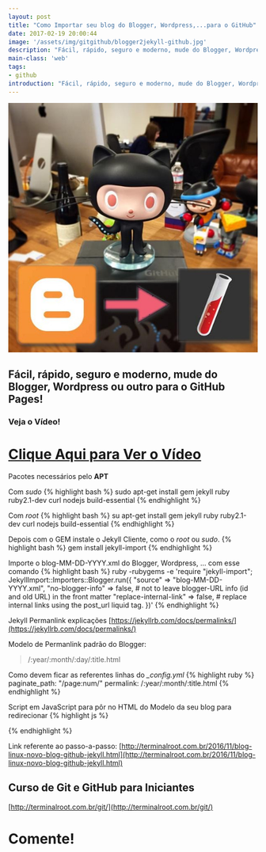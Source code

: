 ```yaml
---
layout: post
title: "Como Importar seu blog do Blogger, Wordpress,...para o GitHub"
date: 2017-02-19 20:00:44
image: '/assets/img/gitgithub/blogger2jekyll-github.jpg'
description: "Fácil, rápido, seguro e moderno, mude do Blogger, Wordpress ou outro para o GitHub Pages!"
main-class: 'web'
tags:
- github
introduction: "Fácil, rápido, seguro e moderno, mude do Blogger, Wordpress ou outro para o GitHub Pages!"
---
```


![Como Importar seu blog do Blogger para o GitHub](/assets/img/gitgithub/blogger2jekyll-github.jpg "Como Importar seu blog do Blogger para o GitHub")

## Fácil, rápido, seguro e moderno, mude do Blogger, Wordpress ou outro para o GitHub Pages!

### Veja o Vídeo!


# [Clique Aqui para Ver o Vídeo](https://www.youtube.com/watch?v=wpHWQqnlpG0)


Pacotes necessários pelo __APT__

Com *sudo*
{% highlight bash %}
sudo apt-get install gem jekyll ruby ruby2.1-dev curl nodejs build-essential
{% endhighlight %}

Com *root*
{% highlight bash %}
su
apt-get install gem jekyll ruby ruby2.1-dev curl nodejs build-essential
{% endhighlight %}

Depois com o GEM instale o Jekyll Cliente, como o *root* ou *sudo*.
{% highlight bash %}
gem install jekyll-import
{% endhighlight %}

Importe o blog-MM-DD-YYYY.xml do Blogger, Wordpress, ... com esse comando
{% highlight bash %}
ruby -rubygems -e 'require "jekyll-import";
JekyllImport::Importers::Blogger.run({
  "source"                => "blog-MM-DD-YYYY.xml",
  "no-blogger-info"       => false, # not to leave blogger-URL info (id and old URL) in the front matter
  "replace-internal-link" => false, # replace internal links using the post_url liquid tag.
})'
{% endhighlight %}

Jekyll Permanlink explicações
[https://jekyllrb.com/docs/permalinks/](https://jekyllrb.com/docs/permalinks/)

Modelo de Permanlink padrão do Blogger:
> /:year/:month/:day/:title.html

Como devem ficar as referentes linhas do *_config.yml*
{% highlight ruby %}
paginate_path: "/page:num/"
permalink: /:year/:month/:title.html
{% endhighlight %}

Script em JavaScript para pôr no HTML do Modelo da seu blog para redirecionar
{% highlight js %}

<script>
var str = window.location.href;
var str = str.replace("DOMÍNIO_DO_ANTIGO_BLOG", "NOVO_DOMÍNIO_DO_BLOG");
location.href=str;
</script>

{% endhighlight %}

Link referente ao passo-a-passo:
[http://terminalroot.com.br/2016/11/blog-linux-novo-blog-github-jekyll.html](http://terminalroot.com.br/2016/11/blog-linux-novo-blog-github-jekyll.html)

## Curso de Git e GitHub para Iniciantes
[http://terminalroot.com.br/git/](http://terminalroot.com.br/git/)

# Comente!



<script async src="https://pagead2.googlesyndication.com/pagead/js/adsbygoogle.js"></script>

<!-- Informat -->
<ins class="adsbygoogle"
 style="display:block"
 data-ad-client="ca-pub-2838251107855362"
 data-ad-slot="2327980059"
 data-ad-format="auto"
 data-full-width-responsive="true"></ins>

<script>
(adsbygoogle = window.adsbygoogle || []).push({});
</script>

